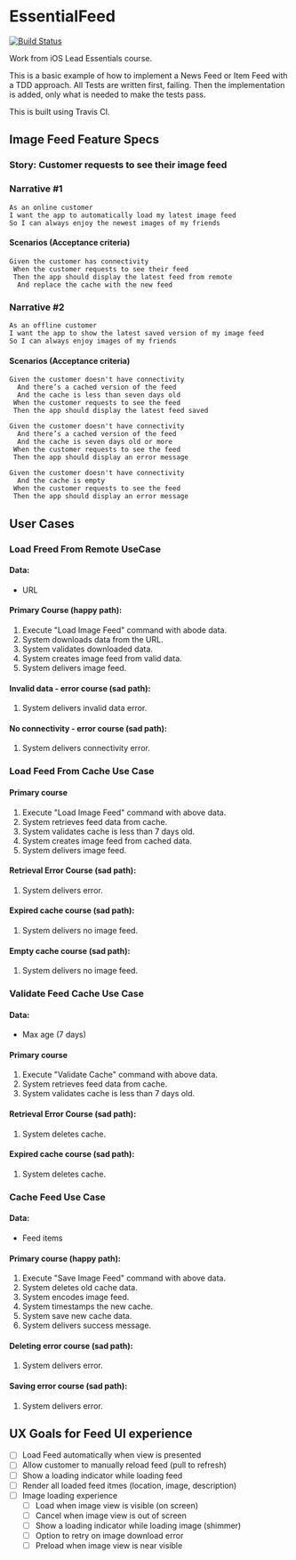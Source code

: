 # EssentialFeed

[![Build Status](https://app.travis-ci.com/Christophorus3/EssentialFeed.svg?branch=master)](https://app.travis-ci.com/Christophorus3/EssentialFeed)

Work from iOS Lead Essentials course.

This is a basic example of how to implement a News Feed or Item Feed with a TDD approach. All Tests are written first, failing. Then the implementation is added, only what is needed to make the tests pass.

This is built using Travis CI.


## Image Feed Feature Specs

### Story: Customer requests to see their image feed

### Narrative #1

```
As an online customer
I want the app to automatically load my latest image feed
So I can always enjoy the newest images of my friends
```

#### Scenarios (Acceptance criteria)

```
Given the customer has connectivity
 When the customer requests to see their feed
 Then the app should display the latest feed from remote
  And replace the cache with the new feed
```

### Narrative #2

```
As an offline customer
I want the app to show the latest saved version of my image feed
So I can always enjoy images of my friends
```

#### Scenarios (Acceptance criteria)

```
Given the customer doesn't have connectivity
  And there’s a cached version of the feed
  And the cache is less than seven days old
 When the customer requests to see the feed
 Then the app should display the latest feed saved

Given the customer doesn't have connectivity
  And there’s a cached version of the feed
  And the cache is seven days old or more
 When the customer requests to see the feed
 Then the app should display an error message

Given the customer doesn't have connectivity
  And the cache is empty
 When the customer requests to see the feed
 Then the app should display an error message
```

## User Cases

### Load Freed From Remote UseCase

#### Data:
- URL

#### Primary Course (happy path):
1. Execute "Load Image Feed" command with abode data.
2. System downloads data from the URL.
3. System validates downloaded data.
4. System creates image feed from valid data.
5. System delivers image feed.

#### Invalid data - error course (sad path):
1. System delivers invalid data error.

#### No connectivity - error course (sad path):
1. System delivers connectivity error.

### Load Feed From Cache Use Case

#### Primary course
1. Execute "Load Image Feed" command with above data.
2. System retrieves feed data from cache.
3. System validates cache is less than 7 days old.
4. System creates image feed from cached data.
5. System delivers image feed.

#### Retrieval Error Course (sad path):
1. System delivers error.

#### Expired cache course (sad path):
1. System delivers no image feed.

#### Empty cache course (sad path):
1. System delivers no image feed.

### Validate Feed Cache Use Case

#### Data:
- Max age (7 days)

#### Primary course
1. Execute "Validate Cache" command with above data.
2. System retrieves feed data from cache.
3. System validates cache is less than 7 days old.


#### Retrieval Error Course (sad path):
1. System deletes cache.

#### Expired cache course (sad path):
1. System deletes cache.

### Cache Feed Use Case

#### Data:
* Feed items

#### Primary course (happy path):
1. Execute "Save Image Feed" command with above data.
2. System deletes old cache data.
3. System encodes image feed.
4. System timestamps the new cache.
5. System save new cache data.
6. System delivers success message.

#### Deleting error course (sad path):
1. System delivers error.

#### Saving error course (sad path):
1. System delivers error.

## UX Goals for Feed UI experience
- [ ] Load Feed automatically when view is presented
- [ ] Allow customer to manually reload feed (pull to refresh)
- [ ] Show a loading indicator while loading feed
- [ ] Render all loaded feed itmes (location, image, description)
- [ ] Image loading experience
	- [ ] Load when image view is visible (on screen)
	- [ ] Cancel when image view is out of screen
	- [ ] Show a loading indicator while loading image (shimmer)
	- [ ] Option to retry on image download error
	- [ ] Preload when image view is near visible